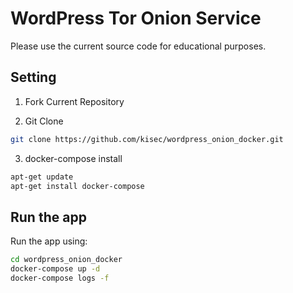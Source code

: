 # WordPress Tor Onion Service
Please use the current source code for educational purposes.

## Setting
1. Fork Current Repository

2. Git Clone
```sh
git clone https://github.com/kisec/wordpress_onion_docker.git
```

3. docker-compose install
```sh
apt-get update
apt-get install docker-compose
```

## Run the app
Run the app using:
```sh
cd wordpress_onion_docker
docker-compose up -d
docker-compose logs -f
```
